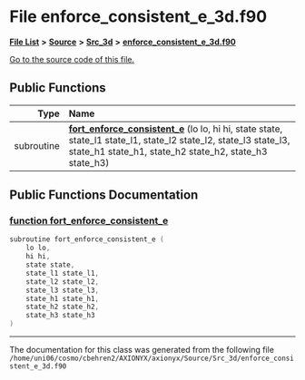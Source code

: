 
# File enforce\_consistent\_e\_3d.f90


[**File List**](files.md) **>** [**Source**](dir_74389ed8173ad57b461b9d623a1f3867.md) **>** [**Src\_3d**](dir_723248e6e98dc7cb10ec13b7569a328c.md) **>** [**enforce\_consistent\_e\_3d.f90**](enforce__consistent__e__3d_8f90.md)

[Go to the source code of this file.](enforce__consistent__e__3d_8f90_source.md)


















## Public Functions

| Type | Name |
| ---: | :--- |
|  subroutine | [**fort\_enforce\_consistent\_e**](enforce__consistent__e__3d_8f90.md#function-fort-enforce-consistent-e) (lo lo, hi hi, state state, state\_l1 state\_l1, state\_l2 state\_l2, state\_l3 state\_l3, state\_h1 state\_h1, state\_h2 state\_h2, state\_h3 state\_h3) <br> |








## Public Functions Documentation


### <a href="#function-fort-enforce-consistent-e" id="function-fort-enforce-consistent-e">function fort\_enforce\_consistent\_e </a>


```cpp
subroutine fort_enforce_consistent_e (
    lo lo,
    hi hi,
    state state,
    state_l1 state_l1,
    state_l2 state_l2,
    state_l3 state_l3,
    state_h1 state_h1,
    state_h2 state_h2,
    state_h3 state_h3
) 
```



------------------------------
The documentation for this class was generated from the following file `/home/uni06/cosmo/cbehren2/AXIONYX/axionyx/Source/Src_3d/enforce_consistent_e_3d.f90`